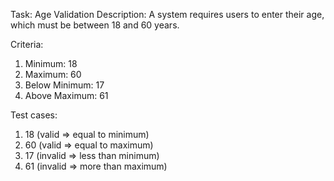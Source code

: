 Task: Age Validation
Description: A system requires users to enter their age, which must be between 18 and 60 years.

Criteria:

1. Minimum: 18
2. Maximum: 60
3. Below Minimum: 17
4. Above Maximum: 61

Test cases:

1. 18 (valid => equal to minimum)
2. 60 (valid => equal to maximum)
3. 17 (invalid => less than minimum)
4. 61 (invalid => more than maximum)
